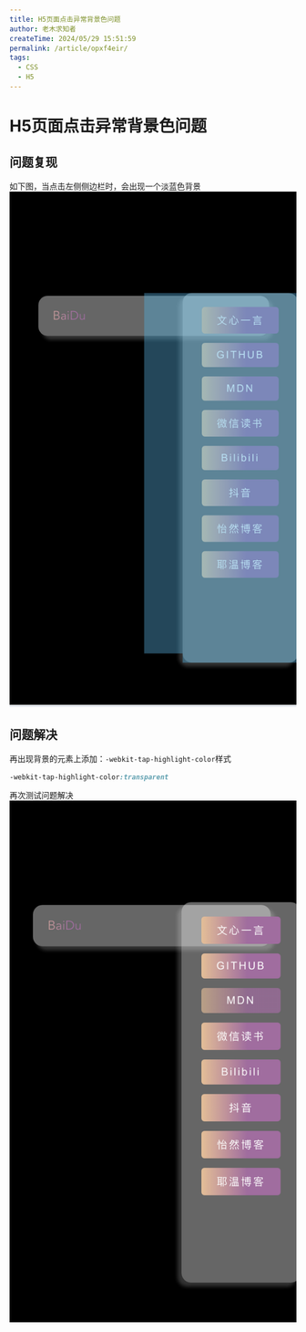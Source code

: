 ```yaml
---
title: H5页面点击异常背景色问题
author: 老木求知者
createTime: 2024/05/29 15:51:59
permalink: /article/opxf4eir/
tags:
  - CSS
  - H5
---
```

# H5页面点击异常背景色问题


## 问题复现

如下图，当点击左侧侧边栏时，会出现一个淡蓝色背景
![alt text](images/image-4.png)

## 问题解决
再出现背景的元素上添加：`-webkit-tap-highlight-color`样式

```css
-webkit-tap-highlight-color:transparent
```
再次测试问题解决
![alt text](images/image-5.png)